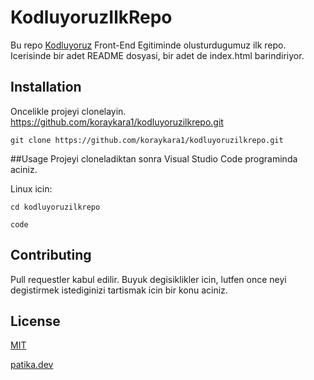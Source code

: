 # KodluyoruzIlkRepo
Bu repo [Kodluyoruz](https://www.kodluyoruz.org) Front-End Egitiminde olusturdugumuz ilk repo. Icerisinde bir adet README dosyasi, bir adet de index.html barindiriyor.

## Installation
Oncelikle projeyi clonelayin. https://github.com/koraykara1/kodluyoruzilkrepo.git

```git clone https://github.com/koraykara1/kodluyoruzilkrepo.git```

##Usage
Projeyi cloneladiktan sonra Visual Studio Code programinda aciniz.

Linux icin:

```cd kodluyoruzilkrepo```

```code```

## Contributing
Pull requestler kabul edilir. Buyuk degisiklikler icin, lutfen once neyi degistirmek istediginizi tartismak icin bir konu aciniz.

## License
[MIT](https://choosealicense.com/licenses/mit)

[patika.dev](www.patika.dev)